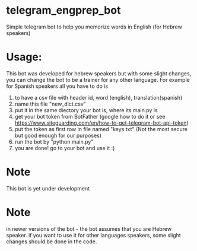 # telegram_engprep_bot
Simple telegram bot to help you memorize words in English (for Hebrew speakers)

# Usage:
This bot was developed for hebrew speakers but with some slight changes, you can change the bot to be a trainer for any other language. For example for Spanish speakers all you have to do is
1. to have a csv file with header id, word (english), translation(spanish) 
2. name this file "new_dict.csv" 
3. put it in the same diectory your bot is, where its main.py is 
4. get your bot token from BotFather (google how to do it or see https://www.siteguarding.com/en/how-to-get-telegram-bot-api-token)
5. put the token as first row in file named "keys.txt" (Not the most secure but good enough for our purposes)
6. run the bot by "python main.py" 
7. you are done! go to your bot and use it :)

# Note 
This bot is yet under development

# Note 
in newer versions of the bot - the bot assumes that you are Hebrew speaker. if you want to use it for other languages speakers, 
some slight changes should be done in the code. 
